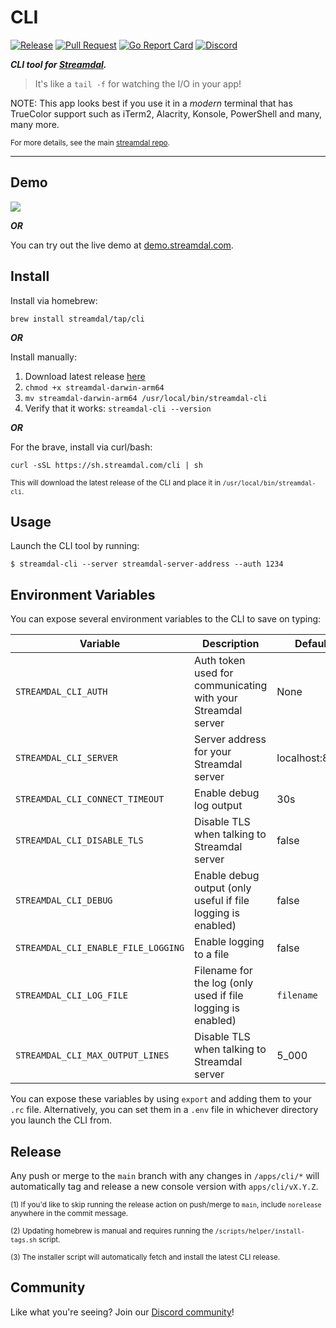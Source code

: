 CLI
===
[![Release](https://github.com/streamdal/streamdal/actions/workflows/apps-cli-release.yml/badge.svg)](https://github.com/streamdal/streamdal/actions/workflows/apps-cli-release.yml)
[![Pull Request](https://github.com/streamdal/streamdal/actions/workflows/apps-cli-pr.yml/badge.svg)](https://github.com/streamdal/streamdal/actions/workflows/apps-cli-pr.yml)
[![Go Report Card](https://goreportcard.com/badge/github.com/streamdal/streamdal/apps/cli)](https://goreportcard.com/report/github.com/streamdal/streamdal/apps/cli)
[![Discord](https://img.shields.io/badge/Community-Discord-4c57e8.svg)](https://discord.gg/streamdal)

_**CLI tool for [Streamdal](https://streamdal.com).**_

> It's like a `tail -f` for watching the I/O in your app!

NOTE: This app looks best if you use it in a _modern_ terminal that has TrueColor
support such as iTerm2, Alacrity, Konsole, PowerShell and many, many more.

<sub>For more details, see the main
[streamdal repo](https://github.com/streamdal/streamdal).</sub>

---

## Demo
<img src="./assets/demo.gif">

_**OR**_

You can try out the live demo at [demo.streamdal.com](https://demo.streamdal.com).

## Install
Install via homebrew:
```
brew install streamdal/tap/cli
```

_**OR**_

Install manually:

1. Download latest release [here](https://github.com/streamdal/streamdal/releases)
2. `chmod +x streamdal-darwin-arm64`
3. `mv streamdal-darwin-arm64 /usr/local/bin/streamdal-cli`
4. Verify that it works: `streamdal-cli --version`

_**OR**_

For the brave, install via curl/bash:

`curl -sSL https://sh.streamdal.com/cli | sh`

<sub>This will download the latest release of the CLI and place it in `/usr/local/bin/streamdal-cli`.</sub>

## Usage

Launch the CLI tool by running:

```
$ streamdal-cli --server streamdal-server-address --auth 1234
```

## Environment Variables

You can expose several environment variables to the CLI to save on typing:

| Variable                            | Description                                                  | Default        | Required |  
|-------------------------------------|--------------------------------------------------------------|----------------|---------|
| `STREAMDAL_CLI_AUTH`                | Auth token used for communicating with your Streamdal server | None           | **true** |
| `STREAMDAL_CLI_SERVER`              | Server address for your Streamdal server                     | localhost:8082 | **true** |
| `STREAMDAL_CLI_CONNECT_TIMEOUT`     | Enable debug log output                                      | 30s            | false | 
| `STREAMDAL_CLI_DISABLE_TLS`         | Disable TLS when talking to Streamdal server                 | false          | false | 
| `STREAMDAL_CLI_DEBUG`               | Enable debug output (only useful if file logging is enabled) | false          | false |
| `STREAMDAL_CLI_ENABLE_FILE_LOGGING` | Enable logging to a file                                     | false          | false |
| `STREAMDAL_CLI_LOG_FILE`            | Filename for the log (only used if file logging is enabled)  | `filename`     | false |
| `STREAMDAL_CLI_MAX_OUTPUT_LINES`    | Disable TLS when talking to Streamdal server                 | 5_000          | false |

You can expose these variables by using `export` and adding them to your `.rc`
file. Alternatively, you can set them in a `.env` file in whichever directory 
you launch the CLI from.

## Release

Any push or merge to the `main` branch with any changes in `/apps/cli/*`
will automatically tag and release a new console version with `apps/cli/vX.Y.Z`.

<sub>(1) If you'd like to skip running the release action on push/merge to `main`,
include `norelease` anywhere in the commit message.</sub>

<sub>(2) Updating homebrew is manual and requires running the `/scripts/helper/install-tags.sh` script.</sub>

<sub>(3) The installer script will automatically fetch and install the latest CLI release.</sub>

## Community

Like what you're seeing? Join our [Discord community](https://discord.gg/streamdal)!

